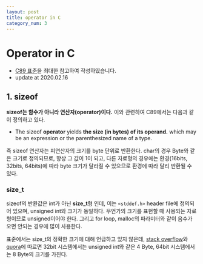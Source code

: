 ```yaml
---
layout: post
title: operator in C
category_num: 3
---
```


# Operator in C

- [C89 표준](<https://www.pdf-archive.com/2014/10/02/ansi-iso-9899-1990-1/ansi-iso-9899-1990-1.pdf>)을 최대한 참고하여 작성하였습니다.
- update at 2020.02.16

## 1. sizeof

**sizeof는 함수가 아니라 연산자(operator)이다.** 이와 관련하여 C89에서는 다음과 같이 정의하고 있다.

- The sizeof **operator** yields **the size (in bytes) of its operand.** which may be an expression or the parenthesized name of a type.

즉 sizeof 연산자는 피연산자의 크기를 byte 단위로 반환한다. char의 경우 Byte와 같은 크기로 정의되므로, 항상 그 값이 1이 되고, 다른 자료형의 경우에는 환경(16bits, 32bits, 64bits)에 따라 byte 크기가 달라질 수 있으므로 환경에 따라 달리 반환될 수 있다.

### size_t

sizeof의 반환값은 int가 아닌 **size_t**형 인데, 이는 `<stddef.h>` header file에 정의되어 있으며, unsigned int와 크기가 동일하다. 무언가의 크기를 표현할 때 사용되는 자료형이므로 unsigned이어야 한다. 그리고 for loop, malloc의 파라미터와 같이 음수가 오면 안되는 경우에 많이 사용한다.

표준에서는 size_t의 정확한 크기에 대해 언급하고 있지 않은데, [stack overflow](<https://stackoverflow.com/questions/918787/whats-sizeofsize-t-on-32-bit-vs-the-various-64-bit-data-models>)와 [quora](<https://www.quora.com/What-is-size_t-in-C-programming>)에 따르면 32bit 시스템에서는 unsigned int와 같은 4 Byte, 64bit 시스템에서는 8 Byte의 크기를 가진다.
